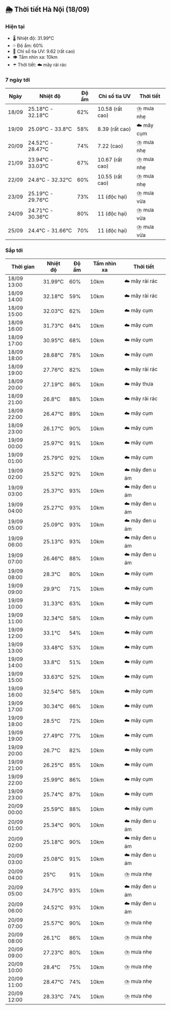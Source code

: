 ## 🌦️ Thời tiết Hà Nội (18/09)

### Hiện tại

- 🌡️ Nhiệt độ: 31.99℃
- 💦 Độ ẩm: 60%
- 🌟 Chỉ số tia UV: 9.62 (rất cao)
- 👁️ Tầm nhìn xa: 10km
- ☂️ Thời tiết: ☁️ mây rải rác

### 7 ngày tới

| Ngày | Nhiệt độ | Độ ẩm | Chỉ số tia UV | Thời tiết |
| --- | --- | --- | --- | --- |
| 18/09 | 25.18℃ - 32.18℃ | 62% | 10.58 (rất cao) | ⛈️ mưa nhẹ |
| 19/09 | 25.09℃ - 33.8℃ | 58% | 8.39 (rất cao) | ☁️ mây cụm |
| 20/09 | 24.52℃ - 28.47℃ | 74% | 7.22 (cao) | ⛈️ mưa nhẹ |
| 21/09 | 23.94℃ - 33.03℃ | 67% | 10.67 (rất cao) | ⛈️ mưa nhẹ |
| 22/09 | 24.8℃ - 32.32℃ | 60% | 10.55 (rất cao) | ⛈️ mưa nhẹ |
| 23/09 | 25.19℃ - 29.76℃ | 73% | 11 (độc hại) | ⛈️ mưa vừa |
| 24/09 | 24.71℃ - 30.36℃ | 80% | 11 (độc hại) | ⛈️ mưa vừa |
| 25/09 | 24.4℃ - 31.66℃ | 70% | 11 (độc hại) | ⛈️ mưa vừa |

### Sắp tới

| Thời gian | Nhiệt độ | Độ ẩm | Tầm nhìn xa | Thời tiết |
| --- | --- | --- | --- | --- |
| 18/09 13:00 | 31.99℃ | 60% | 10km | ☁️ mây rải rác |
| 18/09 14:00 | 32.18℃ | 59% | 10km | ☁️ mây rải rác |
| 18/09 15:00 | 32.03℃ | 62% | 10km | ☁️ mây cụm |
| 18/09 16:00 | 31.73℃ | 64% | 10km | ☁️ mây cụm |
| 18/09 17:00 | 30.95℃ | 68% | 10km | ☁️ mây cụm |
| 18/09 18:00 | 28.68℃ | 78% | 10km | ☁️ mây cụm |
| 18/09 19:00 | 27.76℃ | 82% | 10km | ☁️ mây rải rác |
| 18/09 20:00 | 27.19℃ | 86% | 10km | ☁️ mây thưa |
| 18/09 21:00 | 26.8℃ | 88% | 10km | ☁️ mây rải rác |
| 18/09 22:00 | 26.47℃ | 89% | 10km | ☁️ mây cụm |
| 18/09 23:00 | 26.17℃ | 90% | 10km | ☁️ mây cụm |
| 19/09 00:00 | 25.97℃ | 91% | 10km | ☁️ mây cụm |
| 19/09 01:00 | 25.79℃ | 92% | 10km | ☁️ mây cụm |
| 19/09 02:00 | 25.52℃ | 92% | 10km | ☁️ mây đen u ám |
| 19/09 03:00 | 25.37℃ | 93% | 10km | ☁️ mây đen u ám |
| 19/09 04:00 | 25.27℃ | 93% | 10km | ☁️ mây đen u ám |
| 19/09 05:00 | 25.09℃ | 93% | 10km | ☁️ mây đen u ám |
| 19/09 06:00 | 25.13℃ | 93% | 10km | ☁️ mây đen u ám |
| 19/09 07:00 | 26.46℃ | 88% | 10km | ☁️ mây đen u ám |
| 19/09 08:00 | 28.3℃ | 80% | 10km | ☁️ mây cụm |
| 19/09 09:00 | 29.9℃ | 71% | 10km | ☁️ mây cụm |
| 19/09 10:00 | 31.33℃ | 63% | 10km | ☁️ mây cụm |
| 19/09 11:00 | 32.34℃ | 58% | 10km | ☁️ mây cụm |
| 19/09 12:00 | 33.1℃ | 54% | 10km | ☁️ mây cụm |
| 19/09 13:00 | 33.48℃ | 53% | 10km | ☁️ mây cụm |
| 19/09 14:00 | 33.8℃ | 51% | 10km | ☁️ mây cụm |
| 19/09 15:00 | 33.63℃ | 52% | 10km | ☁️ mây cụm |
| 19/09 16:00 | 32.54℃ | 58% | 10km | ☁️ mây cụm |
| 19/09 17:00 | 30.34℃ | 66% | 10km | ☁️ mây cụm |
| 19/09 18:00 | 28.5℃ | 72% | 10km | ☁️ mây cụm |
| 19/09 19:00 | 27.49℃ | 77% | 10km | ☁️ mây cụm |
| 19/09 20:00 | 26.7℃ | 82% | 10km | ☁️ mây cụm |
| 19/09 21:00 | 26.25℃ | 85% | 10km | ☁️ mây cụm |
| 19/09 22:00 | 25.99℃ | 86% | 10km | ☁️ mây cụm |
| 19/09 23:00 | 25.74℃ | 87% | 10km | ☁️ mây cụm |
| 20/09 00:00 | 25.59℃ | 88% | 10km | ☁️ mây cụm |
| 20/09 01:00 | 25.34℃ | 90% | 10km | ☁️ mây đen u ám |
| 20/09 02:00 | 25.18℃ | 90% | 10km | ☁️ mây đen u ám |
| 20/09 03:00 | 25.08℃ | 91% | 10km | ☁️ mây đen u ám |
| 20/09 04:00 | 25℃ | 91% | 10km | ⛈️ mưa nhẹ |
| 20/09 05:00 | 24.75℃ | 93% | 10km | ☁️ mây đen u ám |
| 20/09 06:00 | 24.52℃ | 93% | 10km | ☁️ mây đen u ám |
| 20/09 07:00 | 25.57℃ | 90% | 10km | ⛈️ mưa nhẹ |
| 20/09 08:00 | 26.1℃ | 86% | 10km | ⛈️ mưa nhẹ |
| 20/09 09:00 | 27.23℃ | 80% | 10km | ⛈️ mưa nhẹ |
| 20/09 10:00 | 28.4℃ | 75% | 10km | ⛈️ mưa nhẹ |
| 20/09 11:00 | 28.47℃ | 74% | 10km | ⛈️ mưa nhẹ |
| 20/09 12:00 | 28.33℃ | 74% | 10km | ⛈️ mưa nhẹ |

